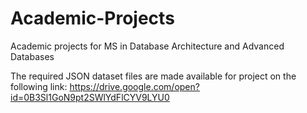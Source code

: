 # Academic-Projects
Academic projects for MS in Database Architecture and Advanced Databases

The required JSON dataset files are made available for project on the following link:
https://drive.google.com/open?id=0B3Sl1GoN9pt2SWlYdFlCYV9LYU0
